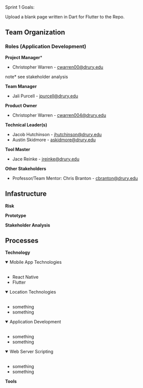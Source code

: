 Sprint 1 Goals:

Upload a blank page written in Dart for Flutter to the Repo.




## Team Organization

### Roles (Application Development)
**Project Manager***
* Christopher Warren - cwarren00@drury.edu

note* see stakeholder analysis


**Team Manager**
* Jali Purcell - jpurcell@drury.edu

**Product Owner**

* Christopher Warren - cwarren004@drury.edu

**Technical Leader(s)**
* Jacob Hutchinson - jhutchinson@drury.edu
* Austin Skidmore - askidmore@drury.edu

**Tool Master**
* Jace Reinke - jreinke@drury.edu

**Other Stakeholders** 

* Professor/Team Mentor: Chris Branton - cbranton@drury.edu

## Infastructure

**Risk**

**Prototype**

**Stakeholder Analysis**

## Processes

**Technology**
<details open>
<summary>Mobile App Technologies</summary>
<br>
<ul>
<li>React Native</li>
<li>Flutter</li>
</ul>
</details>

<details open>
<summary>Location Technologies</summary>
<br>
<ul>
<li>something</li>
<li>something</li>
</ul>
</details>

<details open>
<summary>Application Development</summary>
<br>
<ul>
<li>something</li>
<li>something</li>
</ul>
</details>

<details open>
<summary>Web Server Scripting</summary>
<br>
<ul>
<li>something</li>
<li>something</li>
</ul>
</details>


**Tools**

